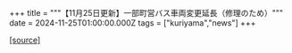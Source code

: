 +++
title = """【11月25日更新】一部町営バス車両変更延長（修理のため）"""
date = 2024-11-25T01:00:00.000Z
tags = ["kuriyama","news"]
+++


[[source]](https://www.town.kuriyama.hokkaido.jp/soshiki/47/29576.html)
